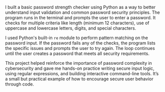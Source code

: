 I built a basic password strength checker using Python as a way to better understand input validation and common password security principles. The program runs in the terminal and prompts the user to enter a password. It checks for multiple criteria like length (minimum 12 characters), use of uppercase and lowercase letters, digits, and special characters.

I used Python's built-in `re` module to perform pattern matching on the password input. If the password fails any of the checks, the program lists the specific issues and prompts the user to try again. The loop continues until the user creates a password that meets all security requirements.

This project helped reinforce the importance of password complexity in cybersecurity and gave me hands-on practice writing secure input logic, using regular expressions, and building interactive command-line tools. It’s a small but practical example of how to encourage secure user behavior through code.
